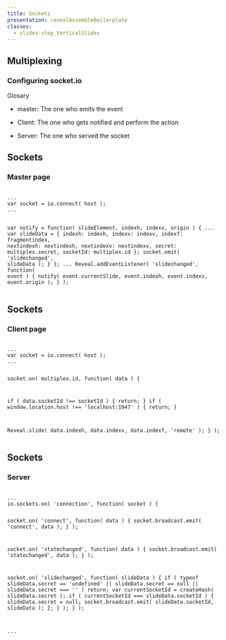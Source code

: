 ```yaml
---
title: Sockets
presentation: revealAssembleBoilerplate
classes:
  - slides-step_VerticalSlides
---
```

<section>
 <div class="ContentAligner">
    <div class="title__container ContentAligner-CenterLeft">
        <h1 class="SlideContentTitle u-sans u-bold">Multiplexing</h1>
        <div class="SlideTitleUnderline"></div>
    </div>
 <div class="ContentAligner-CenterRight">
       <h3 class="u-blue SlideContentSubtitle">Configuring socket.io</h3>
        <p>Glosary</p>
        <ul class="u-list-padding">
            <li>
                <p>master: The one who emits the event</p>
            </li>
            <li>
               <p>Client: The one who gets notified and perform the action</p>
            </li>
            <li>
                <p>Server: The one who served the socket</p>
            </li>
        </ul>
    </div>
</div>
</section>

<section>
    <div class="ContentAligner ContentAligner-Vertical">
        <div class="ContentAligner-LeftTop u-ShortTitleAlign">
            <div class="title__container">
                <h1 class="SlideContentTitle u-sans u-bold">Sockets</h1>
                <div class="SlideTitleUnderline"></div>
            </div>
        </div>
        <div class="ContentContainer ContentAligner-LeftBottom">
         <h3 class="u-blue SlideContentSubtitle">Master page</h3>
<pre><code data-trim class="javascript">
...
var socket = io.connect( host );
...

var notify = function( slideElement, indexh, indexv, origin ) {
  ...
  var slideData = {
        indexh: indexh,
        indexv: indexv,
        indexf: fragmentindex,
        nextindexh: nextindexh,
        nextindexv: nextindexv,
        secret: multiplex.secret,
        socketId: multiplex.id
      };
      socket.emit( 'slidechanged', slideData );
  }
};
...
Reveal.addEventListener( 'slidechanged', function( event ) {
    notify( event.currentSlide, event.indexh, event.indexv, event.origin );
} );
</code></pre>
        </div>
    </div>
</section>


<section>
    <div class="ContentAligner ContentAligner-Vertical">
        <div class="ContentAligner-LeftTop u-ShortTitleAlign">
            <div class="title__container">
                <h1 class="SlideContentTitle u-sans u-bold">Sockets</h1>
                <div class="SlideTitleUnderline"></div>
            </div>
        </div>
        <div class="ContentContainer ContentAligner-LeftBottom">
         <h3 class="u-blue SlideContentSubtitle">Client page</h3>
<pre><code data-trim class="javascript">
...
var socket = io.connect( host );
...

socket.on( multiplex.id, function( data ) {

  if ( data.socketId !== socketId ) {
    return;
  }
  if ( window.location.host !== 'localhost:1947' ) {
    return;
  }

  Reveal.slide( data.indexh, data.indexv, data.indexf, 'remote' );
} );
</code></pre>
        </div>
    </div>
</section>



<section>
    <div class="ContentAligner ContentAligner-Vertical">
        <div class="ContentAligner-LeftTop u-ShortTitleAlign">
            <div class="title__container">
                <h1 class="SlideContentTitle u-sans u-bold">Sockets</h1>
                <div class="SlideTitleUnderline"></div>
            </div>
        </div>
        <div class="ContentContainer ContentAligner-LeftBottom">
         <h3 class="u-blue SlideContentSubtitle">Server</h3>
<pre><code data-trim class="javascript">
...
io.sockets.on( 'connection', function( socket ) {

  socket.on( 'connect', function( data ) {
    socket.broadcast.emit( 'connect', data );
  } );

  socket.on( 'statechanged', function( data ) {
    socket.broadcast.emit( 'statechanged', data );
  } );

  socket.on( 'slidechanged', function( slideData ) {
    if ( typeof slideData.secret == 'undefined' || slideData.secret == null || slideData.secret === '' ) return;
    var currentSocketId = createHash( slideData.secret );
    if ( currentSocketId === slideData.socketId ) {
      slideData.secret = null;
      socket.broadcast.emit( slideData.socketId, slideData );
    };
  } );
} );

...
</code></pre>
        </div>
    </div>
</section>
